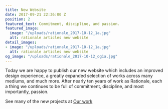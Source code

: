 ```yaml
---
title: New Website
date: 2017-09-21 22:36:00 Z
position: 2
featured_text: Commitment, discipline, and passion.
featured_image:
  image: "/uploads/rationale_2017-10-12_1a.jpg"
  alt: rationale articles new website
detail_images:
- image: "/uploads/rationale_2017-10-12_1a.jpg"
  alt: rationale articles new website
og_image: "/uploads/rationale_2017-10-12_og1a.jpg"
---
```


Today we are happy to publish our new website which includes an improved design experience, a greatly expanded selection of works across many mediums, and much more. After nearly ten years of work as Rationale, each a thing we continues to be full of commitment, discipline, and most importantly, passion.

See many of the new projects at [Our work](https://rationale-design.com/)